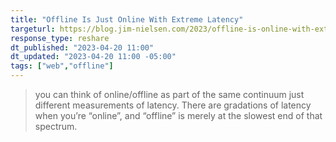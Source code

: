 ```yaml
---
title: "Offline Is Just Online With Extreme Latency"
targeturl: https://blog.jim-nielsen.com/2023/offline-is-online-with-extreme-latency/
response_type: reshare
dt_published: "2023-04-20 11:00"
dt_updated: "2023-04-20 11:00 -05:00"
tags: ["web","offline"]
---
```


> you can think of online/offline as part of the same continuum just different measurements of latency. There are gradations of latency when you’re “online”, and “offline” is merely at the slowest end of that spectrum. 
